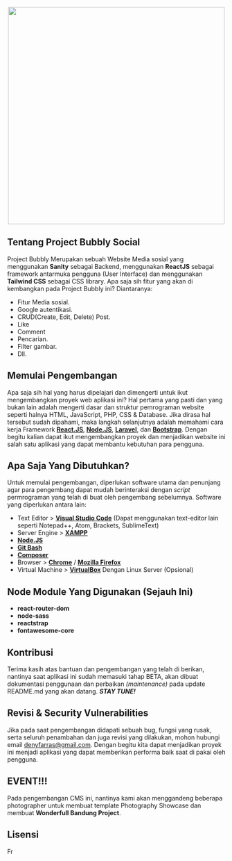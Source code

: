 <p align="center"><img src="https://res.cloudinary.com/angzai/image/upload/v1648220230/Bubbly-bg_njw19f.png" width="500"></p>

## Tentang Project Bubbly Social

Project Bubbly Merupakan sebuah Website Media sosial yang menggunakan **Sanity** sebagai Backend, menggunakan **ReactJS** sebagai framework antarmuka pengguna (User Interface) dan menggunakan **Tailwind CSS** sebagai CSS library. Apa saja sih fitur yang akan di kembangkan pada Project Bubbly ini? Diantaranya:

- Fitur Media sosial.
- Google autentikasi.
- CRUD(Create, Edit, Delete) Post.
- Like
- Comment
- Pencarian.
- Filter gambar.
- Dll.

## Memulai Pengembangan

Apa saja sih hal yang harus dipelajari dan dimengerti untuk ikut mengembangkan proyek web aplikasi ini?
Hal pertama yang pasti dan yang bukan lain adalah mengerti dasar dan struktur pemrograman website seperti halnya HTML, JavaScript, PHP, CSS & Database. Jika dirasa hal tersebut sudah dipahami, maka langkah selanjutnya adalah memahami cara kerja Framework **[React.JS](https://reactjs.org/docs/getting-started.html)**, **[Node.JS](https://nodejs.org/en/docs/)**, **[Laravel](https://laravel.com/docs/7.x)**, dan **[Bootstrap](https://getbootstrap.com/docs/4.4/getting-started/introduction/)**. Dengan begitu kalian dapat ikut mengembangkan proyek dan menjadikan website ini salah satu aplikasi yang dapat membantu kebutuhan para pengguna.

## Apa Saja Yang Dibutuhkan?

Untuk memulai pengembangan, diperlukan software utama dan penunjang agar para pengembang dapat mudah berinteraksi dengan _script_ permrograman yang telah di buat oleh pengembang sebelumnya. Software yang diperlukan antara lain:

- Text Editor > **[Visual Studio Code](https://code.visualstudio.com/)** (Dapat menggunakan text-editor lain seperti Notepad++, Atom, Brackets, SublimeText)
- Server Engine > **[XAMPP](https://www.apachefriends.org/)**
- **[Node.JS](https://nodejs.org/en/download/)**
- **[Git Bash](https://git-scm.com/downloads)**
- **[Composer](https://getcomposer.org/)**
- Browser > **[Chrome](https://www.google.com/chrome/)** / **[Mozilla Firefox](https://www.mozilla.org/en-US/firefox/)**
- Virtual Machine > **[VirtualBox](https://www.virtualbox.org/wiki/Downloads)** Dengan Linux Server (Opsional)

## Node Module Yang Digunakan (Sejauh Ini)

- **react-router-dom**
- **node-sass**
- **reactstrap**
- **fontawesome-core**

## Kontribusi

Terima kasih atas bantuan dan pengembangan yang telah di berikan, nantinya saat aplikasi ini sudah memasuki tahap BETA, akan dibuat dokumentasi penggunaan dan perbaikan _(maintenance)_ pada update README.md yang akan datang. _**STAY TUNE!**_

## Revisi & Security Vulnerabilities

Jika pada saat pengembangan didapati sebuah bug, fungsi yang rusak, serta seluruh penambahan dan juga revisi yang dilakukan, mohon hubungi email [denyfarras@gmail.com](mailto:denyfarras@gmail.com). Dengan begitu kita dapat menjadikan proyek ini menjadi aplikasi yang dapat memberikan performa baik saat di pakai oleh pengguna.

## EVENT!!!

Pada pengembangan CMS ini, nantinya kami akan menggandeng beberapa photographer untuk membuat template
Photography Showcase dan membuat **Wonderfull Bandung Project**.

## Lisensi

Fr

